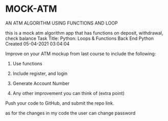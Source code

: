 # MOCK-ATM
AN ATM ALGORITHM USING FUNCTIONS AND LOOP

this is a mock atm algorithm app that has functions on deposit, withdrawal, check balance
Task Title: Python: Loops & Functions
Back End
Python
Created 05-04-2021 03:04:04

Improve on your ATM mockup from last course to include the following:

 

1. Use functions

2. Include register, and login

3. Generate Account Number

4. Any other improvement you can think of (extra point)

 

Push your code to GitHub, and submit the repo link.

as for the changes in my code the user can change password
